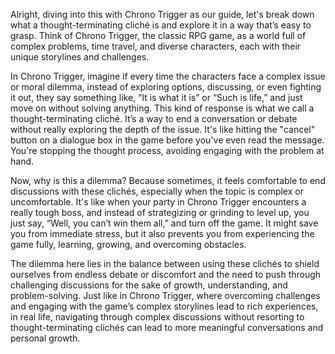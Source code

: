 Alright, diving into this with Chrono Trigger as our guide, let's break down what a thought-terminating cliché is and explore it in a way that’s easy to grasp. Think of Chrono Trigger, the classic RPG game, as a world full of complex problems, time travel, and diverse characters, each with their unique storylines and challenges.

In Chrono Trigger, imagine if every time the characters face a complex issue or moral dilemma, instead of exploring options, discussing, or even fighting it out, they say something like, “It is what it is” or “Such is life,” and just move on without solving anything. This kind of response is what we call a thought-terminating cliché. It’s a way to end a conversation or debate without really exploring the depth of the issue. It's like hitting the "cancel" button on a dialogue box in the game before you've even read the message. You're stopping the thought process, avoiding engaging with the problem at hand.

Now, why is this a dilemma? Because sometimes, it feels comfortable to end discussions with these clichés, especially when the topic is complex or uncomfortable. It's like when your party in Chrono Trigger encounters a really tough boss, and instead of strategizing or grinding to level up, you just say, “Well, you can’t win them all,” and turn off the game. It might save you from immediate stress, but it also prevents you from experiencing the game fully, learning, growing, and overcoming obstacles.

The dilemma here lies in the balance between using these clichés to shield ourselves from endless debate or discomfort and the need to push through challenging discussions for the sake of growth, understanding, and problem-solving. Just like in Chrono Trigger, where overcoming challenges and engaging with the game’s complex storylines lead to rich experiences, in real life, navigating through complex discussions without resorting to thought-terminating clichés can lead to more meaningful conversations and personal growth.